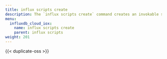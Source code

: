 ```yaml
---
title: influx scripts create
description: The `influx scripts create` command creates an invokable script in InfluxDB.
menu:
  influxdb_cloud_iox:
    name: influx scripts create
    parent: influx scripts
weight: 201
---
```


{{< duplicate-oss >}}
